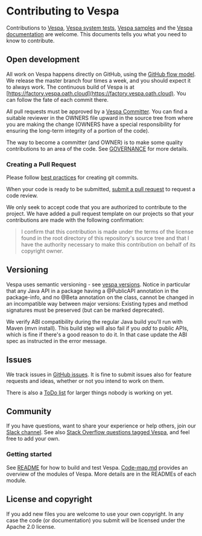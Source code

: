 <!-- Copyright Vespa.ai. Licensed under the terms of the Apache 2.0 license. See LICENSE in the project root. -->

# Contributing to Vespa

Contributions to [Vespa](https://github.com/vespa-engine/vespa),
[Vespa system tests](https://github.com/vespa-engine/system-test),
[Vespa samples](https://github.com/vespa-engine/sample-apps)
and the [Vespa documentation](https://github.com/vespa-engine/documentation) are welcome.
This documents tells you what you need to know to contribute.

## Open development

All work on Vespa happens directly on GitHub,
using the [GitHub flow model](https://docs.github.com/en/get-started/quickstart/github-flow).
We release the master branch four times a week, and you should expect it to always work.
The continuous build of Vespa is at [https://factory.vespa.oath.cloud](https://factory.vespa.oath.cloud).
You can follow the fate of each commit there.

All pull requests must be approved by a
[Vespa Committer](https://github.com/orgs/vespa-engine/people).
You can find a suitable reviewer in the OWNERS file upward in the source tree from
where you are making the change (OWNERS have a special responsibility for
ensuring the long-term integrity of a portion of the code).

The way to become a committer (and OWNER) is to make some quality contributions
to an area of the code. See [GOVERNANCE](GOVERNANCE.md) for more details.

### Creating a Pull Request

Please follow
[best practices](https://github.com/trein/dev-best-practices/wiki/Git-Commit-Best-Practices)
for creating git commits.

When your code is ready to be submitted,
[submit a pull request](https://docs.github.com/en/pull-requests/collaborating-with-pull-requests/proposing-changes-to-your-work-with-pull-requests/creating-a-pull-request)
to request a code review.

We only seek to accept code that you are authorized to contribute to the project.
We have added a pull request template on our projects so that your contributions are made
with the following confirmation:

> I confirm that this contribution is made under the terms of the license found in the root directory of this repository's source tree and that I have the authority necessary to make this contribution on behalf of its copyright owner.

## Versioning

Vespa uses semantic versioning - see
[vespa versions](https://vespa.ai/releases#versions).
Notice in particular that any Java API in a package having a @PublicAPI
annotation in the package-info, and no @Beta annotation on the class,
cannot be changed in an incompatible way between major versions:
Existing types and method signatures must be preserved
(but can be marked deprecated).

We verify ABI compatibility during the regular Java build you'll run with Maven (mvn install).
This build step will also fail if you _add_ to public APIs, which is fine if there's a good reason
to do it. In that case update the ABI spec as instructed in the error message.

## Issues

We track issues in [GitHub issues](https://github.com/vespa-engine/vespa/issues).
It is fine to submit issues also for feature requests and ideas, whether or not you intend to work on them.

There is also a [ToDo list](TODO.md) for larger things nobody is working on yet.

## Community

If you have questions, want to share your experience or help others,
join our [Slack channel](http://slack.vespa.ai).
See also [Stack Overflow questions tagged Vespa](https://stackoverflow.com/questions/tagged/vespa),
and feel free to add your own.

### Getting started

See [README](README.md) for how to build and test Vespa.
[Code-map.md](Code-map.md) provides an overview of the modules of Vespa.
More details are in the READMEs of each module.

## License and copyright

If you add new files you are welcome to use your own copyright.
In any case the code (or documentation) you submit will be licensed
under the Apache 2.0 license.
